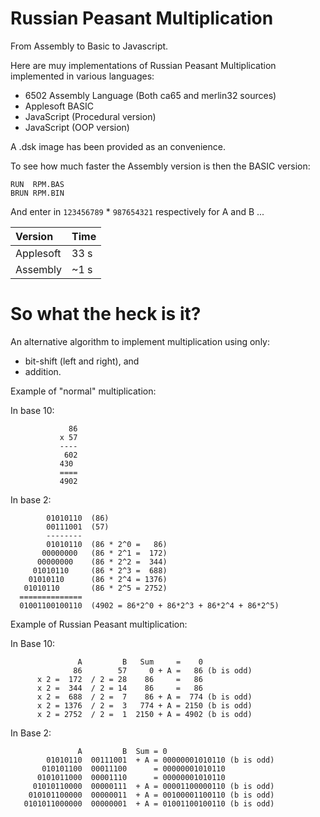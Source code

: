 # Russian Peasant Multiplication

From Assembly to Basic to Javascript.

Here are muy implementations of Russian Peasant Multiplication implemented in various languages:

* 6502 Assembly Language (Both ca65 and merlin32 sources)
* Applesoft BASIC
* JavaScript (Procedural version)
* JavaScript (OOP version)

A .dsk image has been provided as an convenience.

To see how much faster the Assembly version is then the BASIC version:

```
RUN  RPM.BAS
BRUN RPM.BIN
```

And enter in `123456789` * `987654321` respectively for A and B ...

| Version   | Time |
|:----------|:-----|
| Applesoft | 33 s |
| Assembly  | ~1 s |

# So what the heck is it?

An alternative algorithm to implement multiplication using only:

* bit-shift (left and right), and
* addition.

Example of "normal" multiplication:

In base 10:

```
             86
           x 57
           ----
            602
           430
           ====
           4902
```

In base 2:

```
        01010110  (86)
        00111001  (57)
        --------
        01010110  (86 * 2^0 =   86)
       00000000   (86 * 2^1 =  172)
      00000000    (86 * 2^2 =  344)
     01010110     (86 * 2^3 =  688)
    01010110      (86 * 2^4 = 1376)
   01010110       (86 * 2^5 = 2752)
  ==============
  01001100100110  (4902 = 86*2^0 + 86*2^3 + 86*2^4 + 86*2^5)
```

Example of Russian Peasant multiplication:

In Base 10:

```
               A         B   Sum     =    0
              86        57     0 + A =   86 (b is odd)
      x 2 =  172  / 2 = 28    86     =   86
      x 2 =  344  / 2 = 14    86     =   86
      x 2 =  688  / 2 =  7    86 + A =  774 (b is odd)
      x 2 = 1376  / 2 =  3   774 + A = 2150 (b is odd)
      x 2 = 2752  / 2 =  1  2150 + A = 4902 (b is odd)
```

In Base 2:

```
               A         B  Sum = 0
        01010110  00111001  + A = 00000001010110 (b is odd)
       010101100  00011100      = 00000001010110
      0101011000  00001110      = 00000001010110
     01010110000  00000111  + A = 00001100000110 (b is odd)
    010101100000  00000011  + A = 00100001100110 (b is odd)
   0101011000000  00000001  + A = 01001100100110 (b is odd)
```
